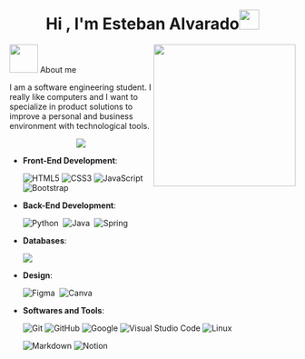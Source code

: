 
<h1 align="center">Hi , I'm Esteban Alvarado<img src="https://media.giphy.com/media/hvRJCLFzcasrR4ia7z/giphy.gif" width="35"></h1>


 <picture><img src = "https://github.com/7oSkaaa/7oSkaaa/blob/main/Images/about_me.gif?raw=true" width = 50px></picture> About me
<picture> <img align="right" src="https://github.com/7oSkaaa/7oSkaaa/blob/main/Images/Right_Side.gif?raw=true" width = 250px></picture>

I am a software engineering student. I really like computers and I want to specialize in product solutions to improve a personal and business environment with technological tools. 


<p  align="center">
<img src="https://user-images.githubusercontent.com/73097560/115834477-dbab4500-a447-11eb-908a-139a6edaec5c.gif"> 
                  
  <br>
    
- **Front-End Development**:

   ![HTML5](https://img.shields.io/badge/HTML5%20-%23E34F26.svg?style=for-the-badge&logo=html5&logoColor=white)
   ![CSS3](https://img.shields.io/badge/CSS%20-%231572B6.svg?style=for-the-badge&logo=css3&logoColor=white)
   ![JavaScript](https://img.shields.io/badge/JavaScript%20-%23F7DF1E.svg?style=for-the-badge&logo=javascript&logoColor=black)
   ![Bootstrap](https://img.shields.io/badge/bootstrap-%23563D7C.svg?style=for-the-badge&logo=bootstrap&logoColor=white)&nbsp;

- **Back-End Development**:
  
     ![Python](https://img.shields.io/badge/python-3670A0?style=for-the-badge&logo=python&logoColor=ffdd54)&nbsp;
     ![Java](https://img.shields.io/badge/java-%23ED8B00.svg?style=for-the-badge&logo=java&logoColor=white)&nbsp;
     ![Spring](https://img.shields.io/badge/spring-%236DB33F.svg?style=for-the-badge&logo=spring&logoColor=white)&nbsp;
  
- **Databases**:
    
    <img src="https://img.shields.io/badge/MySQL-00000F?style=for-the-badge&logo=mysql&logoColor=white">

  
- **Design**:
  
    ![Figma](https://img.shields.io/badge/figma-%23F24E1E.svg?style=for-the-badge&logo=figma&logoColor=white)&nbsp;
    ![Canva](https://img.shields.io/badge/Canva-%2300C4CC.svg?style=for-the-badge&logo=Canva&logoColor=white)&nbsp;
  
    
  
- **Softwares and Tools**:

    ![Git](https://img.shields.io/badge/git-%23F05033.svg?style=for-the-badge&logo=git&logoColor=white)
    ![GitHub](https://img.shields.io/badge/github-%23121011.svg?style=for-the-badge&logo=github&logoColor=white)
    ![Google](https://img.shields.io/badge/google-%234285F4.svg?style=for-the-badge&logo=google&logoColor=white)
    ![Visual Studio Code](https://img.shields.io/badge/Visual%20Studio%20Code-0078d7.svg?style=for-the-badge&logo=visual-studio-code&logoColor=white)
    ![Linux](https://img.shields.io/badge/Linux-FCC624?style=for-the-badge&logo=linux&logoColor=black)

    ![Markdown](https://img.shields.io/badge/markdown-%23000000.svg?style=for-the-badge&logo=markdown&logoColor=white)
    ![Notion](https://img.shields.io/badge/Notion-%23000000.svg?style=for-the-badge&logo=notion&logoColor=white)&nbsp;
 
<br>
